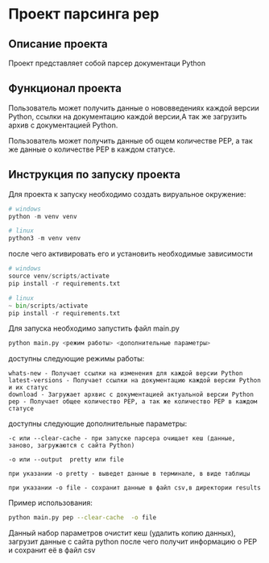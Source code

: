 # Проект парсинга pep

## Описание проекта

Проект представляет собой парсер документаци Python

## Функционал проекта

Пользователь может получить данные о нововведениях каждой версии Python, ссылки на документацию каждой версии,А так же загрузить архив с документацией Python. 

Пользователь может получить данные об ощем количестве PEP, а так же данные о количестве PEP в каждом статусе.

## Инструкция по запуску проекта

Для проекта к запуску необходимо создать вируальное окружение:

```python
# windows
python -m venv venv

# linux
python3 -m venv venv
```

после чего активировать его и установить необходимые зависимости

```python
# windows
source venv/scripts/activate
pip install -r requirements.txt

# linux
~ bin/scripts/activate
pip install -r requirements.txt
```

Для запуска необходимо запустить файл main.py

```python
python main.py <режим работы> <дополнительные параметры>
```

доступны следующие режимы работы:

```
whats-new - Получает ссылки на изменения для каждой версии Python
latest-versions - Получает ссылки на документацию каждой версии Python и их статус
download - Загружает архвис с документацией актуальной версии Python 
pep - Получает общее количество PEP, а так же количество PEP в каждом статусе
```

доступны следующие дополнительные параметры:

```
-c или --clear-cache - при запуске парсера очищает кеш (данные, заново, загружаются с сайта Python)

-o или --output  pretty или file

при указании -o pretty - выведет данные в терминале, в виде таблицы

при указании -o file - сохранит данные в файл csv,в директории results
```

Пример использования:
```bash
python main.py pep --clear-cache  -o file
```
Данный набор параметров очистит кеш (удалить копию данных), загрузит данные с сайта python после чего получит информацию о PEP и сохранит её в файл csv